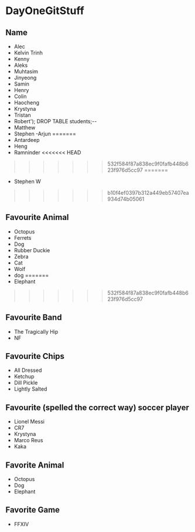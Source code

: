 # DayOneGitStuff

## Name

- Alec
- Kelvin Trinh
- Kenny
- Aleks
- Muhtasim
- Jinyeong
- Samin
- Henry
- Colin
- Haocheng
- Krystyna
- Tristan
- Robert'); DROP TABLE students;--
- Matthew
- Stephen
-Arjun
=======
- Antardeep
- Heng
- Ramninder
<<<<<<< HEAD
>>>>>>> 532f584f87a838ec9f0fafb448b623f976d5cc97
=======
- Stephen W
>>>>>>> b10f4ef0397b312a449eb57407ea934d74b05061

## Favourite Animal

- Octopus
- Ferrets
- Dog
- Rubber Duckie
- Zebra
- Cat
- Wolf
- dog
=======
- Elephant
>>>>>>> 532f584f87a838ec9f0fafb448b623f976d5cc97

## Favourite Band

- The Tragically Hip
- NF

## Favourite Chips

- All Dressed
- Ketchup
- Dill Pickle
- Lightly Salted

## Favourite (spelled the correct way) soccer player

- Lionel Messi
- CR7
- Krystyna
- Marco Reus
- Kaka

## Favorite Animal

- Octopus
- Dog
- Elephant

## Favorite Game

- FFXIV
